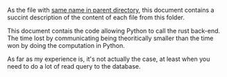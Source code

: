 As the file with [same name in parent directory](../FILES.md), this
document contains a succint description of the content of each file
from this folder.

This document contais the code allowing Python to call the rust
back-end. The time lost by communicating being theoritically smaller
than the time won by doing the computation in Python.

As far as my experience is, it's not actually the case, at least when
you need to do a lot of read query to the database.
